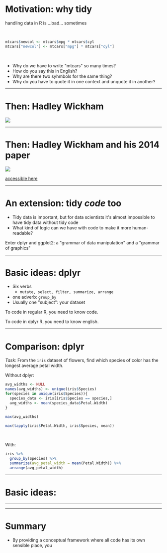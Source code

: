 # Motivation: why tidy

handling data in R is ...bad... sometimes

<br/>

```r
mtcars$newcol <- mtcars$mpg * mtcars$cyl
mtcars["newcol"] <- mtcars["mpg"] * mtcars["cyl"]
```
<div class = "run-r"></div>

<br/>

- Why do we have to write "mtcars" so many times?
- How do you say this in English?
- Why are there two syhmbols for the same thing?
- Why do you have to quote it in one context and unquote it in another?

---

# Then: Hadley Wickham

<div class="img-container">
  <img src="hadley.jpg" />
</div>

---

# Then: Hadley Wickham and his 2014 paper

<div class="img-container">
  <img src="tidy-paper.png" />
</div>

[accessible here](https://vita.had.co.nz/papers/tidy-data.pdf)

---

# An extension: tidy _code_ too

- Tidy data is important, but for data scientists it's almost impossible to have
  tidy data without tidy code
- What kind of logic can we have with code to make it more human-readable?

Enter dplyr and ggplot2: a "grammar of data manipulation" and a "grammar of graphics"

--- 

# Basic ideas: dplyr

- Six verbs
  - `mutate, select, filter, summarize, arrange`
- one adverb: `group_by`
- Usually one "subject": your dataset

To code in regular R, you need to know code.

To code in dplyr R, you need to know english.

---

# Comparison: dplyr

*Task*: From the `iris` dataset of flowers, find which species of color has the longest average petal width.

Without dplyr:
```r
avg_widths <- NULL
names(avg_widths) <- unique(iris$Species)
for(species in unique(iris$Species)){
  species_data <- iris[iris$Species == species,]
  avg_widths <- mean(species_data$Petal.Width)
}

max(avg_widths)

max(tapply(iris$Petal.Width, iris$Species, mean))
```

<br />

With:

```r
iris %>%
  group_by(Species) %>%
  summarize(avg_petal_width = mean(Petal.Width)) %>% 
  arrange(avg_petal_width)

```

---

# Basic ideas: 


---


---

# Summary

- By providing a conceptual framework where all code has its own sensible place, you 


